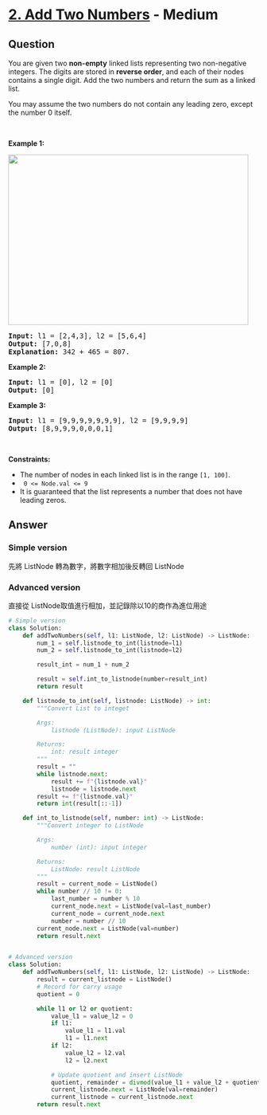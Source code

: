 # [2. Add Two Numbers](https://leetcode.com/problems/add-two-numbers/) - Medium

## Question

You are given two __non-empty__ linked lists representing two non-negative integers. The digits are stored in __reverse order__, and each of their nodes contains a single digit. Add the two numbers and return the sum&nbsp;as a linked list.

You may assume the two numbers do not contain any leading zero, except the number 0 itself.

&nbsp;

__Example 1:__

<img alt="" src="https://assets.leetcode.com/uploads/2020/10/02/addtwonumber1.jpg" style="width: 483px; height: 342px;"/>

<pre>
<strong>Input:</strong> l1 = [2,4,3], l2 = [5,6,4]
<strong>Output:</strong> [7,0,8]
<strong>Explanation:</strong> 342 + 465 = 807.
</pre>

__Example 2:__

<pre>
<strong>Input:</strong> l1 = [0], l2 = [0]
<strong>Output:</strong> [0]
</pre>

__Example 3:__

<pre>
<strong>Input:</strong> l1 = [9,9,9,9,9,9,9], l2 = [9,9,9,9]
<strong>Output:</strong> [8,9,9,9,0,0,0,1]
</pre>

&nbsp;

__Constraints:__

* The number of nodes in each linked list is in the range `` [1, 100] ``.
* <code> 0 &lt;= Node.val &lt;= 9 </code>
* It is guaranteed that the list represents a number that does not have leading zeros.

## Answer

### Simple version

先將 ListNode 轉為數字，將數字相加後反轉回 ListNode

### Advanced version

直接從 ListNode取值進行相加，並記錄除以10的商作為進位用途

```python
# Simple version
class Solution:
    def addTwoNumbers(self, l1: ListNode, l2: ListNode) -> ListNode:
        num_1 = self.listnode_to_int(listnode=l1)
        num_2 = self.listnode_to_int(listnode=l2)

        result_int = num_1 + num_2

        result = self.int_to_listnode(number=result_int)
        return result

    def listnode_to_int(self, listnode: ListNode) -> int:
        """Convert List to integet

        Args:
            listnode (ListNode): input ListNode

        Returns:
            int: result integer
        """
        result = ""
        while listnode.next:
            result += f"{listnode.val}"
            listnode = listnode.next
        result += f"{listnode.val}"
        return int(result[::-1])

    def int_to_listnode(self, number: int) -> ListNode:
        """Convert integer to ListNode

        Args:
            number (int): input integer

        Returns:
            ListNode: result ListNode
        """
        result = current_node = ListNode()
        while number // 10 != 0:
            last_number = number % 10
            current_node.next = ListNode(val=last_number)
            current_node = current_node.next
            number = number // 10
        current_node.next = ListNode(val=number)
        return result.next


# Advanced version
class Solution:
    def addTwoNumbers(self, l1: ListNode, l2: ListNode) -> ListNode:
        result = current_listnode = ListNode()
        # Record for carry usage
        quotient = 0

        while l1 or l2 or quotient:
            value_l1 = value_l2 = 0
            if l1:
                value_l1 = l1.val
                l1 = l1.next
            if l2:
                value_l2 = l2.val
                l2 = l2.next

            # Update quotient and insert ListNode
            quotient, remainder = divmod(value_l1 + value_l2 + quotient, 10)
            current_listnode.next = ListNode(val=remainder)
            current_listnode = current_listnode.next
        return result.next

```

